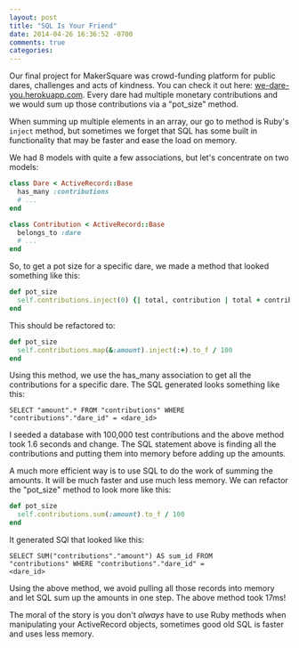```yaml
---
layout: post
title: "SQL Is Your Friend"
date: 2014-04-26 16:36:52 -0700
comments: true
categories:
---
```


Our final project for MakerSquare was crowd-funding platform for public dares, challenges and acts of kindness. You can check it out here: [we-dare-you.herokuapp.com](http://we-dare-you.herokuapp.com). Every dare had multiple monetary contributions and we would sum up those contributions via a "pot_size" method. <!-- more -->

When summing up multiple elements in an array, our go to method is Ruby's <code>inject</code> method, but sometimes we forget that SQL has some built in functionality that may be faster and ease the load on memory.

We had 8 models with quite a few associations, but let's concentrate on two models:

```ruby
class Dare < ActiveRecord::Base
  has_many :contributions
  # ...
end

class Contribution < ActiveRecord::Base
  belongs_to :dare
  # ...
end
```

So, to get a pot size for a specific dare, we made a method that looked something like this:

```ruby
def pot_size
  self.contributions.inject(0) {| total, contribution | total + contribution.amount }.to_f / 100
end
```

This should be refactored to:

```ruby
def pot_size
  self.contributions.map(&:amount).inject(:+).to_f / 100
end
```

Using this method, we use the has_many association to get all the contributions for a specific dare. The SQL generated looks something like this:

<code>SELECT "amount".* FROM "contributions" WHERE "contributions"."dare_id" = <dare_id></code>

I seeded a database with 100,000 test contributions and the above method took 1.6 seconds and change. The SQL statement above is finding all the contributions and putting them into memory before adding up the amounts.

A much more efficient way is to use SQL to do the work of summing the amounts. It will be much faster and use much less memory. We can refactor the "pot_size" method to look more like this:

```ruby
def pot_size
  self.contributions.sum(:amount).to_f / 100
end
```

It generated SQl that looked like this:

<code>SELECT SUM("contributions"."amount") AS sum_id FROM "contributions" WHERE "contributions"."dare_id" = <dare_id></code>

Using the above method, we avoid pulling all those records into memory and let SQL sum up the amounts in one step. The above method took 17ms!

The moral of the story is you don't *always* have to use Ruby methods when manipulating your ActiveRecord objects, sometimes good old SQL is faster and uses less memory.

